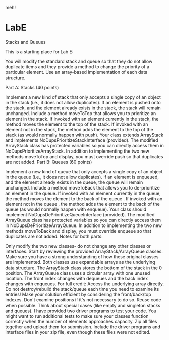 meh!

# LabE
Stacks and Queues

This is a starting place for Lab E:

You will modify the standard stack and queue so that they do not allow duplicate items and they provide a method to change the priority of a particular element. Use an array-based implementation of each data structure.

Part A: Stacks (40 points)

Implement a new kind of stack that only accepts a single copy of an object in the stack (i.e., it does not allow duplicates).
If an element is pushed onto the stack, and the element already exists in the stack, the stack will remain unchanged.
Include a method moveToTop that allows you to prioritize an element in the stack.
If invoked with an element currently in the stack, the method moves the element to the top of the stack.
If invoked with an element not in the stack, the method adds the element to the top of the stack (as would normally happen with push).
Your class extends ArrayStack and implements NoDupsPrioritizeStackInterface (provided).
The modified ArrayStack class has protected variables so you can directly access them in NoDupsPrioritizeArrayStack.
In addition to implementing the two new methods moveToTop and display, you must override push so that duplicates are not added.
Part B: Queues (60 points)

Implement a new kind of queue that only accepts a single copy of an object in the queue (i.e., it does not allow duplicates).
If an element is enqueued, and the element already exists in the queue, the queue will remain unchanged.
Include a method moveToBack that allows you to de-prioritize an element in the queue.
If invoked with an element currently in the queue, the method moves the element to the back of the queue .
If invoked with an element not in the queue , the method adds the element to the back of the queue (as would normally happen with enqueue).
Your class should implement NoDupsDePrioritizeQueueInterface (provided).
The modified ArrayQueue class has protected variables so you can directly access them in NoDupsDePrioritizeArrayQueue.
In addition to implementing the two new methods moveToBack and display, you must override enqueue so that duplicates are not added.
Notes for both parts:

Only modify the two new classes- do not change any other classes or interfaces.
Start by reviewing the provided ArrayStack/ArrayQueue classes. 
Make sure you have a strong understanding of how these original classes are implemented.
Both classes use expandable arrays as the underlying data structure.
The ArrayStack class stores the bottom of the stack in the 0 position.
The ArrayQueue class uses a circular array with one unused location. The front index changes with dequeues and the back index changes with enqueues.
For full credit:
Access the underlying array directly. Do not destroy/rebuild the stack/queue each time you need to examine its entries!
Make your solution efficient by considering the front/back/top indexes. Don't examine positions if it's not necessary to do so.
Reuse code when possible.
Think about special cases (like empty and singleton stacks and queues).
I have provided two driver programs to test your code.
You might want to run additional tests to make sure your classes function correctly when the number of elements approaches capacity.
Zip all files together and upload them for submission. Include the driver programs and interface files in your zip file, even though these files were not edited.
